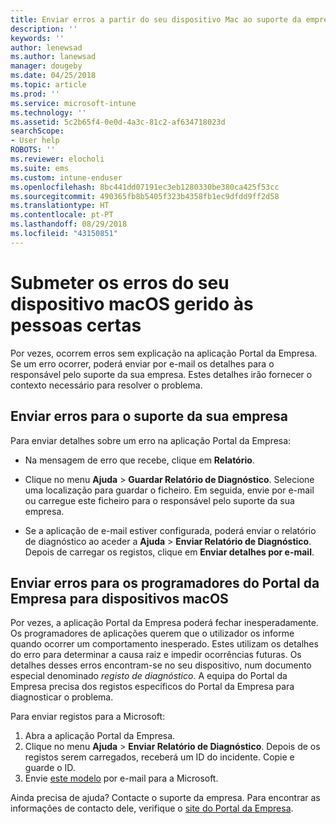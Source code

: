 ```yaml
---
title: Enviar erros a partir do seu dispositivo Mac ao suporte da empresa | Microsoft Docs
description: ''
keywords: ''
author: lenewsad
ms.author: lanewsad
manager: dougeby
ms.date: 04/25/2018
ms.topic: article
ms.prod: ''
ms.service: microsoft-intune
ms.technology: ''
ms.assetid: 5c2b65f4-0e0d-4a3c-81c2-af634718023d
searchScope:
- User help
ROBOTS: ''
ms.reviewer: elocholi
ms.suite: ems
ms.custom: intune-enduser
ms.openlocfilehash: 8bc441dd07191ec3eb1280330be380ca425f53cc
ms.sourcegitcommit: 490365fb8b5405f323b4358fb1ec9dfdd9ff2d58
ms.translationtype: HT
ms.contentlocale: pt-PT
ms.lasthandoff: 08/29/2018
ms.locfileid: "43150851"
---
```

# <a name="submit-errors-to-the-right-people-for-your-managed-macos-device"></a>Submeter os erros do seu dispositivo macOS gerido às pessoas certas

Por vezes, ocorrem erros sem explicação na aplicação Portal da Empresa. Se um erro ocorrer, poderá enviar por e-mail os detalhes para o responsável pelo suporte da sua empresa. Estes detalhes irão fornecer o contexto necessário para resolver o problema.

## <a name="send-errors-to-your-company-support"></a>Enviar erros para o suporte da sua empresa

Para enviar detalhes sobre um erro na aplicação Portal da Empresa:

-   Na mensagem de erro que recebe, clique em **Relatório**.

-   Clique no menu **Ajuda** > **Guardar Relatório de Diagnóstico**. Selecione uma localização para guardar o ficheiro. Em seguida, envie por e-mail ou carregue este ficheiro para o responsável pelo suporte da sua empresa.

-   Se a aplicação de e-mail estiver configurada, poderá enviar o relatório de diagnóstico ao aceder a **Ajuda** > **Enviar Relatório de Diagnóstico**. Depois de carregar os registos, clique em **Enviar detalhes por e-mail**.

## <a name="send-errors-to-the-company-portal-developers-for-macos-devices"></a>Enviar erros para os programadores do Portal da Empresa para dispositivos macOS

Por vezes, a aplicação Portal da Empresa poderá fechar inesperadamente. Os programadores de aplicações querem que o utilizador os informe quando ocorrer um comportamento inesperado. Estes utilizam os detalhes do erro para determinar a causa raiz e impedir ocorrências futuras. Os detalhes desses erros encontram-se no seu dispositivo, num documento especial denominado _registo de diagnóstico_. A equipa do Portal da Empresa precisa dos registos específicos do Portal da Empresa para diagnosticar o problema.

Para enviar registos para a Microsoft:

1.  Abra a aplicação Portal da Empresa.
2.  Clique no menu **Ajuda** > **Enviar Relatório de Diagnóstico**.  Depois de os registos serem carregados, receberá um ID do incidente. Copie e guarde o ID.
3.  Envie <a href="mailto:IntuneCPiOSfeedback@microsoft.com?subject=My Company Portal App Closed Unexpectedly&body=Paste your incident ID and describe the incident here.">este modelo</a> por e-mail para a Microsoft.

Ainda precisa de ajuda? Contacte o suporte da empresa. Para encontrar as informações de contacto dele, verifique o [site do Portal da Empresa](https://go.microsoft.com/fwlink/?linkid=2010980).
